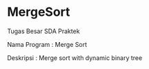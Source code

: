 # MergeSort

Tugas Besar SDA Praktek

Nama Program : Merge Sort

Deskripsi    : Merge sort with dynamic binary tree

